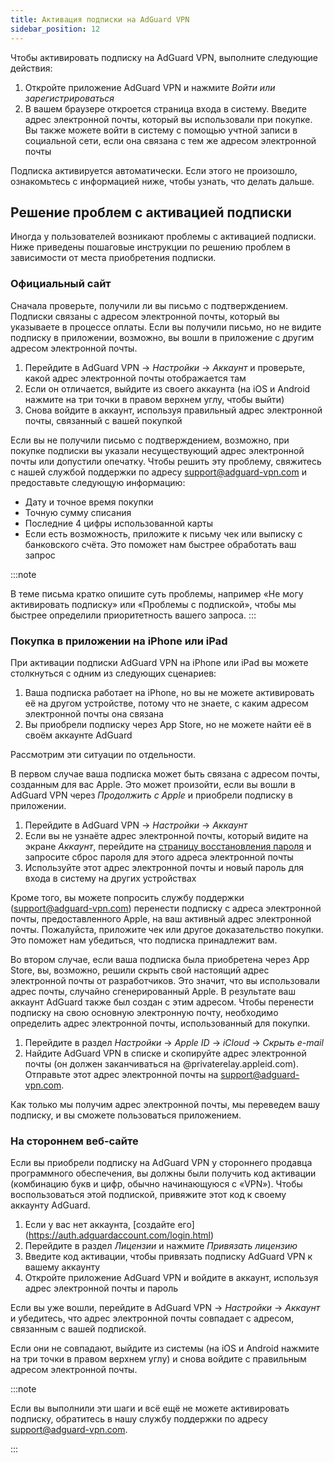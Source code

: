 ```yaml
---
title: Активация подписки на AdGuard VPN
sidebar_position: 12
---
```


Чтобы активировать подписку на AdGuard VPN, выполните следующие действия:

1. Откройте приложение AdGuard VPN и нажмите _Войти или зарегистрироваться_
2. В вашем браузере откроется страница входа в систему. Введите адрес электронной почты, который вы использовали при покупке. Вы также можете войти в систему с помощью учтной записи в социальной сети, если она связана с тем же адресом электронной почты

Подписка активируется автоматически. Если этого не произошло, ознакомьтесь с информацией ниже, чтобы узнать, что делать дальше.

## Решение проблем с активацией подписки

Иногда у пользователей возникают проблемы с активацией подписки. Ниже приведены пошаговые инструкции по решению проблем в зависимости от места приобретения подписки.

### Официальный сайт

Сначала проверьте, получили ли вы письмо с подтверждением. Подписки связаны с адресом электронной почты, который вы указываете в процессе оплаты. Если вы получили письмо, но не видите подписку в приложении, возможно, вы вошли в приложение с другим адресом электронной почты.

1. Перейдите в AdGuard VPN → _Настройки_ → _Аккаунт_ и проверьте, какой адрес электронной почты отображается там
2. Если он отличается, выйдите из своего аккаунта (на iOS и Android нажмите на три точки в правом верхнем углу, чтобы выйти)
3. Снова войдите в аккаунт, используя правильный адрес электронной почты, связанный с вашей покупкой

Если вы не получили письмо с подтверждением, возможно, при покупке подписки вы указали несуществующий адрес электронной почты или допустили опечатку. Чтобы решить эту проблему, свяжитесь с нашей службой поддержки по адресу support@adguard-vpn.com и предоставьте следующую информацию:

- Дату и точное время покупки
- Точную сумму списания
- Последние 4 цифры использованной карты
- Если есть возможность, приложите к письму чек или выписку с банковского счёта. Это поможет нам быстрее обработать ваш запрос

:::note

В теме письма кратко опишите суть проблемы, например «Не могу активировать подписку» или «Проблемы с подпиской», чтобы мы быстрее определили приоритетность вашего запроса.
:::

### Покупка в приложении на iPhone или iPad

При активации подписки AdGuard VPN на iPhone или iPad вы можете столкнуться с одним из следующих сценариев:

1. Ваша подписка работает на iPhone, но вы не можете активировать её на другом устройстве, потому что не знаете, с каким адресом электронной почты она связана
2. Вы приобрели подписку через App Store, но не можете найти её в своём аккаунте AdGuard

Рассмотрим эти ситуации по отдельности.

В первом случае ваша подписка может быть связана с адресом почты, созданным для вас Apple. Это может произойти, если вы вошли в AdGuard VPN через _Продолжить с Apple_ и приобрели подписку в приложении.

1. Перейдите в AdGuard VPN → _Настройки_ → _Аккаунт_
2. Если вы не узнаёте адрес электронной почты, который видите на экране _Аккаунт_, перейдите на [страницу восстановления пароля](https://auth.adguardaccount.com/account/recovery_password.html) и запросите сброс пароля для этого адреса электронной почты
3. Используйте этот адрес электронной почты и новый пароль для входа в систему на других устройствах

Кроме того, вы можете попросить службу поддержки (support@adguard-vpn.com) перенести подписку с адреса электронной почты, предоставленного Apple, на ваш активный адрес электронной почты. Пожалуйста, приложите чек или другое доказательство покупки. Это поможет нам убедиться, что подписка принадлежит вам.

Во втором случае, если ваша подписка была приобретена через App Store, вы, возможно, решили скрыть свой настоящий адрес электронной почты от разработчиков. Это значит, что вы использовали адрес почты, случайно сгенерированный Apple. В результате ваш аккаунт AdGuard также был создан с этим адресом. Чтобы перенести подписку на свою основную электронную почту, необходимо определить адрес электронной почты, использованный для покупки.

1. Перейдите в раздел _Настройки_ → _Apple ID_ → _iCloud_ → _Скрыть e-mail_
2. Найдите AdGuard VPN в списке и скопируйте адрес электронной почты (он должен заканчиваться на @privaterelay.appleid.com). Отправьте этот адрес электронной почты на support@adguard-vpn.com.

Как только мы получим адрес электронной почты, мы переведем вашу подписку, и вы сможете пользоваться приложением.

### На стороннем веб-сайте

Если вы приобрели подписку на AdGuard VPN у стороннего продавца программного обеспечения, вы должны были получить код активации (комбинацию букв и цифр, обычно начинающуюся с «VPN»). Чтобы воспользоваться этой подпиской, привяжите этот код к своему аккаунту AdGuard.

1. Если у вас нет аккаунта, [создайте его] (https://auth.adguardaccount.com/login.html)
2. Перейдите в раздел _Лицензии_ и нажмите _Привязать лицензию_
3. Введите код активации, чтобы привязать подписку AdGuard VPN к вашему аккаунту
4. Откройте приложение AdGuard VPN и войдите в аккаунт, используя адрес электронной почты и пароль

Если вы уже вошли, перейдите в AdGuard VPN → _Настройки_ → _Аккаунт_ и убедитесь, что адрес электронной почты совпадает с адресом, связанным с вашей подпиской.

Если они не совпадают, выйдите из системы (на iOS и Android нажмите на три точки в правом верхнем углу) и снова войдите с правильным адресом электронной почты.

:::note

Если вы выполнили эти шаги и всё ещё не можете активировать подписку, обратитесь в нашу службу поддержки по адресу support@adguard-vpn.com.

:::
